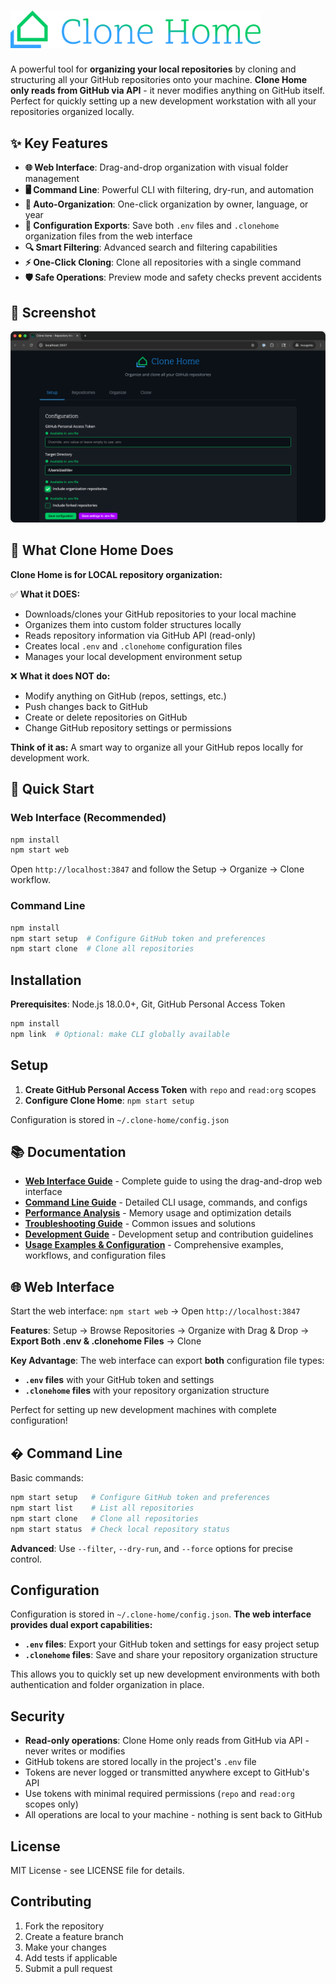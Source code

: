 # <img src="web/assets/images/lockup-clone-home.png" alt="Clone Home" width="400">

A powerful tool for **organizing your local repositories** by cloning and structuring all your GitHub repositories onto your machine. **Clone Home only reads from GitHub via API** - it never modifies anything on GitHub itself. Perfect for quickly setting up a new development workstation with all your repositories organized locally.

## ✨ Key Features

- **🌐 Web Interface**: Drag-and-drop organization with visual folder management
- **🖥️ Command Line**: Powerful CLI with filtering, dry-run, and automation
- **🤖 Auto-Organization**: One-click organization by owner, language, or year
- **💾 Configuration Exports**: Save both `.env` files and `.clonehome` organization files from the web interface
- **🔍 Smart Filtering**: Advanced search and filtering capabilities
- **⚡ One-Click Cloning**: Clone all repositories with a single command
- **🛡️ Safe Operations**: Preview mode and safety checks prevent accidents

## 📸 Screenshot

![Clone Home Web Interface](web/assets/images/screenshot.png)

## 🎯 What Clone Home Does

**Clone Home is for LOCAL repository organization:**

✅ **What it DOES:**

- Downloads/clones your GitHub repositories to your local machine
- Organizes them into custom folder structures locally
- Reads repository information via GitHub API (read-only)
- Creates local `.env` and `.clonehome` configuration files
- Manages your local development environment setup

❌ **What it does NOT do:**

- Modify anything on GitHub (repos, settings, etc.)
- Push changes back to GitHub
- Create or delete repositories on GitHub
- Change GitHub repository settings or permissions

**Think of it as:** A smart way to organize all your GitHub repos locally for development work.

## 🚀 Quick Start

### Web Interface (Recommended)

```bash
npm install
npm start web
```

Open `http://localhost:3847` and follow the Setup → Organize → Clone workflow.

### Command Line

```bash
npm install
npm start setup  # Configure GitHub token and preferences
npm start clone  # Clone all repositories
```

## Installation

**Prerequisites**: Node.js 18.0.0+, Git, GitHub Personal Access Token

```bash
npm install
npm link  # Optional: make CLI globally available
```

## Setup

1. **Create GitHub Personal Access Token** with `repo` and `read:org` scopes
2. **Configure Clone Home**: `npm start setup`

Configuration is stored in `~/.clone-home/config.json`

## 📚 Documentation

- **[Web Interface Guide](docs/web-interface.md)** - Complete guide to using the drag-and-drop web interface
- **[Command Line Guide](docs/cli-guide.md)** - Detailed CLI usage, commands, and configs
- **[Performance Analysis](docs/performance-analysis.md)** - Memory usage and optimization details
- **[Troubleshooting Guide](docs/troubleshooting.md)** - Common issues and solutions
- **[Development Guide](docs/development.md)** - Development setup and contribution guidelines
- **[Usage Examples & Configuration](configs/README.md)** - Comprehensive examples, workflows, and configuration files

## 🌐 Web Interface

Start the web interface: `npm start web` → Open `http://localhost:3847`

**Features**: Setup → Browse Repositories → Organize with Drag & Drop → **Export Both .env & .clonehome Files** → Clone

**Key Advantage**: The web interface can export **both** configuration file types:

- **`.env` files** with your GitHub token and settings
- **`.clonehome` files** with your repository organization structure

Perfect for setting up new development machines with complete configuration!

## �️ Command Line

Basic commands:

```bash
npm start setup   # Configure GitHub token and preferences
npm start list    # List all repositories
npm start clone   # Clone all repositories
npm start status  # Check local repository status
```

**Advanced**: Use `--filter`, `--dry-run`, and `--force` options for precise control.

## Configuration

Configuration is stored in `~/.clone-home/config.json`. **The web interface provides dual export capabilities:**

- **`.env` files**: Export your GitHub token and settings for easy project setup
- **`.clonehome` files**: Save and share your repository organization structure

This allows you to quickly set up new development environments with both authentication and folder organization in place.

## Security

- **Read-only operations**: Clone Home only reads from GitHub via API - never writes or modifies
- GitHub tokens are stored locally in the project's `.env` file
- Tokens are never logged or transmitted anywhere except to GitHub's API
- Use tokens with minimal required permissions (`repo` and `read:org` scopes only)
- All operations are local to your machine - nothing is sent back to GitHub

## License

MIT License - see LICENSE file for details.

## Contributing

1. Fork the repository
2. Create a feature branch
3. Make your changes
4. Add tests if applicable
5. Submit a pull request
